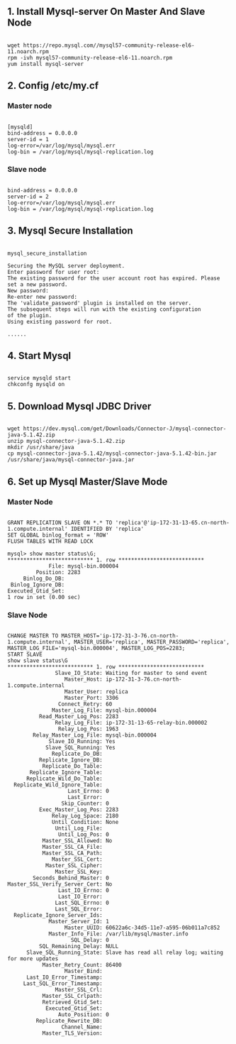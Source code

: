 ## 1. Install Mysql-server On Master And Slave Node
<pre><code>
wget https://repo.mysql.com//mysql57-community-release-el6-11.noarch.rpm
rpm -ivh mysql57-community-release-el6-11.noarch.rpm
yum install mysql-server
</code></pre>

## 2. Config /etc/my.cf
### Master node  
<pre><code>
[mysqld]
bind-address = 0.0.0.0
server-id = 1
log-error=/var/log/mysql/mysql.err
log-bin = /var/log/mysql/mysql-replication.log
</code></pre>
### Slave node  
<pre><code>
bind-address = 0.0.0.0
server-id = 2
log-error=/var/log/mysql/mysql.err
log-bin = /var/log/mysql/mysql-replication.log
</code></pre>

## 3. Mysql Secure Installation
<pre><code>
mysql_secure_installation

Securing the MySQL server deployment.
Enter password for user root: 
The existing password for the user account root has expired. Please set a new password.
New password: 
Re-enter new password: 
The 'validate_password' plugin is installed on the server.
The subsequent steps will run with the existing configuration
of the plugin.
Using existing password for root.

......
</code></pre>

## 4. Start Mysql  
<pre><code>
service mysqld start
chkconfg mysqld on 
</code></pre>

## 5. Download Mysql JDBC Driver
<pre><code>
wget https://dev.mysql.com/get/Downloads/Connector-J/mysql-connector-java-5.1.42.zip
unzip mysql-connector-java-5.1.42.zip
mkdir /usr/share/java
cp mysql-connector-java-5.1.42/mysql-connector-java-5.1.42-bin.jar /usr/share/java/mysql-connector-java.jar
</code></pre>

## 6. Set up Mysql Master/Slave Mode
### Master Node
<pre><code>
GRANT REPLICATION SLAVE ON *.* TO 'replica'@'ip-172-31-13-65.cn-north-1.compute.internal' IDENTIFIED BY 'replica'
SET GLOBAL binlog_format = 'ROW'
FLUSH TABLES WITH READ LOCK

mysql> show master status\G;
*************************** 1. row ***************************
             File: mysql-bin.000004
         Position: 2283
     Binlog_Do_DB: 
 Binlog_Ignore_DB: 
Executed_Gtid_Set: 
1 row in set (0.00 sec)
</code></pre>

### Slave Node
<pre><code>
CHANGE MASTER TO MASTER_HOST='ip-172-31-3-76.cn-north-1.compute.internal', MASTER_USER='replica', MASTER_PASSWORD='replica', MASTER_LOG_FILE='mysql-bin.000004', MASTER_LOG_POS=2283;
START SLAVE
show slave status\G
*************************** 1. row ***************************
               Slave_IO_State: Waiting for master to send event
                  Master_Host: ip-172-31-3-76.cn-north-1.compute.internal
                  Master_User: replica
                  Master_Port: 3306
                Connect_Retry: 60
              Master_Log_File: mysql-bin.000004
          Read_Master_Log_Pos: 2283
               Relay_Log_File: ip-172-31-13-65-relay-bin.000002
                Relay_Log_Pos: 1963
        Relay_Master_Log_File: mysql-bin.000004
             Slave_IO_Running: Yes
            Slave_SQL_Running: Yes
              Replicate_Do_DB: 
          Replicate_Ignore_DB: 
           Replicate_Do_Table: 
       Replicate_Ignore_Table: 
      Replicate_Wild_Do_Table: 
  Replicate_Wild_Ignore_Table: 
                   Last_Errno: 0
                   Last_Error: 
                 Skip_Counter: 0
          Exec_Master_Log_Pos: 2283
              Relay_Log_Space: 2180
              Until_Condition: None
               Until_Log_File: 
                Until_Log_Pos: 0
           Master_SSL_Allowed: No
           Master_SSL_CA_File: 
           Master_SSL_CA_Path: 
              Master_SSL_Cert: 
            Master_SSL_Cipher: 
               Master_SSL_Key: 
        Seconds_Behind_Master: 0
Master_SSL_Verify_Server_Cert: No
                Last_IO_Errno: 0
                Last_IO_Error: 
               Last_SQL_Errno: 0
               Last_SQL_Error: 
  Replicate_Ignore_Server_Ids: 
             Master_Server_Id: 1
                  Master_UUID: 60622a6c-34d5-11e7-a595-06b011a7c852
             Master_Info_File: /var/lib/mysql/master.info
                    SQL_Delay: 0
          SQL_Remaining_Delay: NULL
      Slave_SQL_Running_State: Slave has read all relay log; waiting for more updates
           Master_Retry_Count: 86400
                  Master_Bind: 
      Last_IO_Error_Timestamp: 
     Last_SQL_Error_Timestamp: 
               Master_SSL_Crl: 
           Master_SSL_Crlpath: 
           Retrieved_Gtid_Set: 
            Executed_Gtid_Set: 
                Auto_Position: 0
         Replicate_Rewrite_DB: 
                 Channel_Name: 
           Master_TLS_Version: 
</code></pre>
